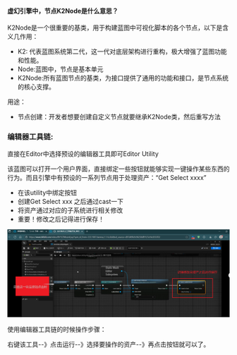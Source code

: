 #### 虚幻引擎中，节点K2Node是什么意思？

K2Node是一个很重要的基类，用于构建蓝图中可视化脚本的各个节点，以下是含义几作用：

- K2: 代表蓝图系统第二代，这一代对底层架构进行重构，极大增强了蓝图功能和性能。
- Node:蓝图中，节点是基本单元
- K2Node:所有蓝图节点的基类，为接口提供了通用的功能和接口，是节点系统的核心支撑。

用途：

- 节点创建：开发者想要创建自定义节点就要继承K2Node类，然后重写方法



### 编辑器工具链:

直接在Editor中选择预设的编辑器工具即可Editor Utility

该蓝图可以打开一个用户界面，直接绑定一些按钮就能够实现一键操作某些东西的行为。而且引擎中有预设的一系列节点用于处理资产：“Get Select xxxx” 

- 在该utility中绑定按钮
- 创建Get Select xxx 之后通过cast一下
-  将资产通过对应的子系统进行相关修改
- 重要！修改之后记得进行保存！

<img src="../Snipaste/编辑器工具链_资产修改.png" alt="编辑器工具链_资产修改" />

使用编辑器工具链的时候操作步骤：

右键该工具--》点击运行--》选择要操作的资产--》再点击按钮就可以了。